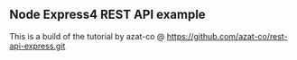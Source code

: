 ## Node Express4 REST API example
This is a build of the tutorial by azat-co @ https://github.com/azat-co/rest-api-express.git
